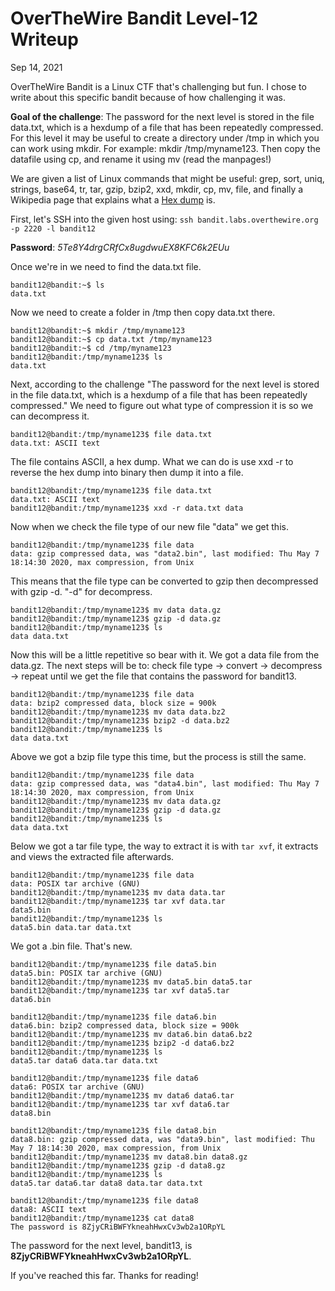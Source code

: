 OverTheWire Bandit Level-12 Writeup
===================================

Sep 14, 2021

OverTheWire Bandit is a Linux CTF that's challenging but fun. I chose to write about this specific bandit because of how challenging it was.

**Goal of the challenge**:
The password for the next level is stored in the file data.txt, which is a hexdump of a file that has been repeatedly compressed. For this level it may be useful to create a directory under /tmp in which you can work using mkdir. For example: mkdir /tmp/myname123. Then copy the datafile using cp, and rename it using mv (read the manpages!)

We are given a list of Linux commands that might be useful:
grep, sort, uniq, strings, base64, tr, tar, gzip, bzip2, xxd, mkdir, cp, mv, file, and finally a Wikipedia page that explains what a [Hex dump](https://en.wikipedia.org/wiki/Hex_dump) is.

First, let's SSH into the given host using:
`ssh bandit.labs.overthewire.org -p 2220 -l bandit12`

**Password**: _5Te8Y4drgCRfCx8ugdwuEX8KFC6k2EUu_

Once we're in we need to find the data.txt file.

```
bandit12@bandit:~$ ls
data.txt
```

Now we need to create a folder in /tmp then copy data.txt there.

```
bandit12@bandit:~$ mkdir /tmp/myname123
bandit12@bandit:~$ cp data.txt /tmp/myname123
bandit12@bandit:~$ cd /tmp/myname123
bandit12@bandit:/tmp/myname123$ ls
data.txt
```

Next, according to the challenge "The password for the next level is stored in the file data.txt, which is a hexdump of a file that has been repeatedly compressed." We need to figure out what type of compression it is so we can decompress it.

```
bandit12@bandit:/tmp/myname123$ file data.txt
data.txt: ASCII text
```

The file contains ASCII, a hex dump. What we can do is use xxd -r to reverse the hex dump into binary then dump it into a file.

```
bandit12@bandit:/tmp/myname123$ file data.txt
data.txt: ASCII text
bandit12@bandit:/tmp/myname123$ xxd -r data.txt data
```

Now when we check the file type of our new file "data" we get this.

```
bandit12@bandit:/tmp/myname123$ file data
data: gzip compressed data, was "data2.bin", last modified: Thu May 7 18:14:30 2020, max compression, from Unix
```

This means that the file type can be converted to gzip then decompressed with gzip -d. "-d" for decompress.

```
bandit12@bandit:/tmp/myname123$ mv data data.gz
bandit12@bandit:/tmp/myname123$ gzip -d data.gz
bandit12@bandit:/tmp/myname123$ ls
data data.txt
```

Now this will be a little repetitive so bear with it. We got a data file from the data.gz. The next steps will be to: check file type -> convert -> decompress -> repeat until we get the file that contains the password for bandit13.

```
bandit12@bandit:/tmp/myname123$ file data
data: bzip2 compressed data, block size = 900k
bandit12@bandit:/tmp/myname123$ mv data data.bz2
bandit12@bandit:/tmp/myname123$ bzip2 -d data.bz2
bandit12@bandit:/tmp/myname123$ ls
data data.txt
```

Above we got a bzip file type this time, but the process is still the same.

```
bandit12@bandit:/tmp/myname123$ file data
data: gzip compressed data, was "data4.bin", last modified: Thu May 7 18:14:30 2020, max compression, from Unix
bandit12@bandit:/tmp/myname123$ mv data data.gz
bandit12@bandit:/tmp/myname123$ gzip -d data.gz
bandit12@bandit:/tmp/myname123$ ls
data data.txt
```

Below we got a tar file type, the way to extract it is with `tar xvf`, it extracts and views the extracted file afterwards.

```
bandit12@bandit:/tmp/myname123$ file data
data: POSIX tar archive (GNU)
bandit12@bandit:/tmp/myname123$ mv data data.tar
bandit12@bandit:/tmp/myname123$ tar xvf data.tar
data5.bin
bandit12@bandit:/tmp/myname123$ ls
data5.bin data.tar data.txt
```

We got a .bin file. That's new.

```
bandit12@bandit:/tmp/myname123$ file data5.bin
data5.bin: POSIX tar archive (GNU)
bandit12@bandit:/tmp/myname123$ mv data5.bin data5.tar
bandit12@bandit:/tmp/myname123$ tar xvf data5.tar
data6.bin
```



```
bandit12@bandit:/tmp/myname123$ file data6.bin
data6.bin: bzip2 compressed data, block size = 900k
bandit12@bandit:/tmp/myname123$ mv data6.bin data6.bz2
bandit12@bandit:/tmp/myname123$ bzip2 -d data6.bz2
bandit12@bandit:/tmp/myname123$ ls
data5.tar data6 data.tar data.txt
```



```
bandit12@bandit:/tmp/myname123$ file data6
data6: POSIX tar archive (GNU)
bandit12@bandit:/tmp/myname123$ mv data6 data6.tar
bandit12@bandit:/tmp/myname123$ tar xvf data6.tar
data8.bin
```



```
bandit12@bandit:/tmp/myname123$ file data8.bin
data8.bin: gzip compressed data, was "data9.bin", last modified: Thu May 7 18:14:30 2020, max compression, from Unix
bandit12@bandit:/tmp/myname123$ mv data8.bin data8.gz
bandit12@bandit:/tmp/myname123$ gzip -d data8.gz
bandit12@bandit:/tmp/myname123$ ls
data5.tar data6.tar data8 data.tar data.txt
```



```
bandit12@bandit:/tmp/myname123$ file data8
data8: ASCII text
bandit12@bandit:/tmp/myname123$ cat data8
The password is 8ZjyCRiBWFYkneahHwxCv3wb2a1ORpYL
```

The password for the next level, bandit13, is **8ZjyCRiBWFYkneahHwxCv3wb2a1ORpYL**.

If you've reached this far. Thanks for reading!
